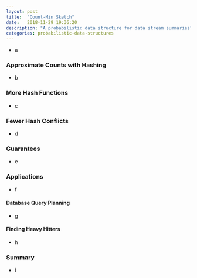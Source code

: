 ```yaml
---
layout: post
title:  "Count-Min Sketch"
date:   2018-11-29 19:36:20
description: "A probabilistic data structure for data stream summaries"
categories: probabilistic-data-structures
---
```


- a

### Approximate Counts with Hashing

- b

### More Hash Functions

- c


### Fewer Hash Conflicts

- d

### Guarantees

- e

### Applications

- f

#### Database Query Planning

- g

#### Finding Heavy Hitters

- h

### Summary

- i
